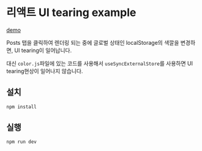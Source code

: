 # 리액트 UI tearing example

[demo](https://github.com/CodeSoom/react-ui-tearing-example/assets/14071105/6cdd9e23-b73b-49de-966e-6d9d75365767)

Posts 탭을 클릭하여 렌더링 되는 중에 글로벌 상태인 localStorage의 색깔을
변경하면, UI tearing이 일어납니다.  

대신 `color.js`파일에 있는 코드를 사용해서 `useSyncExternalStore`를 사용하면 UI
tearing현상이 일어나지 않습니다.

## 설치

```bash
npm install
```

## 실행

```bash
npm run dev
```
